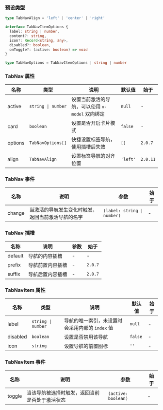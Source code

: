 ### 预设类型

```ts
type TabNavAlign = 'left' | 'center' | 'right'

interface TabNavItemOptions {
  label: string | number,
  content?: string,
  icon?: Record<string, any>,
  disabled?: boolean,
  onToggle?: (active: boolean) => void
}

type TabNavOptions = TabNavItemOptions | string | number
```

### TabNav 属性

| 名称    | 类型               | 说明                                            | 默认值   | 始于     |
| ------- | ------------------ | ----------------------------------------------- | -------- | -------- |
| active  | `string \| number` | 设置当前激活的导航，可以使用 `v-model` 双向绑定 | `null`   | -        |
| card    | `boolean`          | 设置是否开启卡片模式                            | `false`  | -        |
| options | `TabNavOptions[]`  | 快捷设置标签导航，使用插槽后失效                | `[]`     | `2.0.7`  |
| align   | `TabNavAlign`      | 设置标签导航的对齐位置                          | `'left'` | `2.0.11` |

### TabNav 事件

| 名称   | 说明                                               | 参数                        | 始于 |
| ------ | -------------------------------------------------- | --------------------------- | ---- |
| change | 当激活的导航发生变化时触发，返回当前激活导航的名字 | `(label: string \| number)` | -    |

### TabNav 插槽

| 名称    | 说明             | 参数 | 始于    |
| ------- | ---------------- | ---- | ------- |
| default | 导航的内容插槽   | -    | -       |
| prefix  | 导航前置内容插槽 | -    | `2.0.7` |
| suffix  | 导航后置内容插槽 | -    | `2.0.7` |

### TabNavItem 属性

| 名称     | 类型               | 说明                                            | 默认值  | 始于 |
| -------- | ------------------ | ----------------------------------------------- | ------- | ---- |
| label    | `string \| number` | 导航的唯一索引，未设置时会采用内部的 `index` 值 | `null`  | -    |
| disabled | `boolean`          | 设置是否禁用该导航                              | `false` | -    |
| icon     | `string`           | 设置导航的前置图标                              | `''`    | -    |

### TabNavItem 事件

| 名称   | 说明                                           | 参数                | 始于 |
| ------ | ---------------------------------------------- | ------------------- | ---- |
| toggle | 当该导航被选择时触发，返回当前是否处于激活状态 | `(active: boolean)` | -    |
